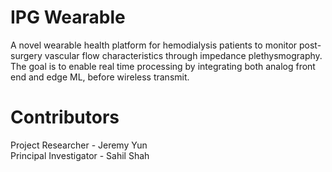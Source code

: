 # IPG Wearable
A novel wearable health platform for hemodialysis patients to monitor post-surgery vascular flow characteristics through impedance plethysmography. The goal is to enable real time processing by integrating both analog front end and edge ML, before wireless transmit. 

# Contributors
Project Researcher - Jeremy Yun
<br>
Principal Investigator - Sahil Shah
<br>
